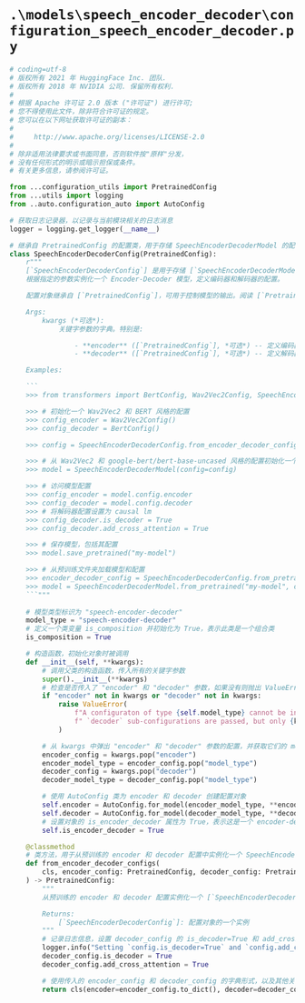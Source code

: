 # `.\models\speech_encoder_decoder\configuration_speech_encoder_decoder.py`

```py
# coding=utf-8
# 版权所有 2021 年 HuggingFace Inc. 团队.
# 版权所有 2018 年 NVIDIA 公司. 保留所有权利.
#
# 根据 Apache 许可证 2.0 版本 ("许可证") 进行许可;
# 您不得使用此文件，除非符合许可证的规定。
# 您可以在以下网址获取许可证的副本：
#
#     http://www.apache.org/licenses/LICENSE-2.0
#
# 除非适用法律要求或书面同意，否则软件按"原样"分发，
# 没有任何形式的明示或暗示担保或条件。
# 有关更多信息，请参阅许可证。

from ...configuration_utils import PretrainedConfig
from ...utils import logging
from ..auto.configuration_auto import AutoConfig

# 获取日志记录器，以记录与当前模块相关的日志消息
logger = logging.get_logger(__name__)

# 继承自 PretrainedConfig 的配置类，用于存储 SpeechEncoderDecoderModel 的配置信息
class SpeechEncoderDecoderConfig(PretrainedConfig):
    r"""
    [`SpeechEncoderDecoderConfig`] 是用于存储 [`SpeechEncoderDecoderModel`] 配置的类。
    根据指定的参数实例化一个 Encoder-Decoder 模型，定义编码器和解码器的配置。

    配置对象继承自 [`PretrainedConfig`]，可用于控制模型的输出。阅读 [`PretrainedConfig`] 的文档以获取更多信息。

    Args:
        kwargs (*可选*):
            关键字参数的字典。特别是:

                - **encoder** ([`PretrainedConfig`], *可选*) -- 定义编码器配置的配置对象实例。
                - **decoder** ([`PretrainedConfig`], *可选*) -- 定义解码器配置的配置对象实例。

    Examples:

    ```
    >>> from transformers import BertConfig, Wav2Vec2Config, SpeechEncoderDecoderConfig, SpeechEncoderDecoderModel

    >>> # 初始化一个 Wav2Vec2 和 BERT 风格的配置
    >>> config_encoder = Wav2Vec2Config()
    >>> config_decoder = BertConfig()

    >>> config = SpeechEncoderDecoderConfig.from_encoder_decoder_configs(config_encoder, config_decoder)

    >>> # 从 Wav2Vec2 和 google-bert/bert-base-uncased 风格的配置初始化一个 Wav2Vec2Bert 模型
    >>> model = SpeechEncoderDecoderModel(config=config)

    >>> # 访问模型配置
    >>> config_encoder = model.config.encoder
    >>> config_decoder = model.config.decoder
    >>> # 将解码器配置设置为 causal lm
    >>> config_decoder.is_decoder = True
    >>> config_decoder.add_cross_attention = True

    >>> # 保存模型，包括其配置
    >>> model.save_pretrained("my-model")

    >>> # 从预训练文件夹加载模型和配置
    >>> encoder_decoder_config = SpeechEncoderDecoderConfig.from_pretrained("my-model")
    >>> model = SpeechEncoderDecoderModel.from_pretrained("my-model", config=encoder_decoder_config)
    ```"""
    
    # 模型类型标识为 "speech-encoder-decoder"
    model_type = "speech-encoder-decoder"
    # 定义一个类变量 is_composition 并初始化为 True，表示此类是一个组合类
    is_composition = True

    # 构造函数，初始化对象时被调用
    def __init__(self, **kwargs):
        # 调用父类的构造函数，传入所有的关键字参数
        super().__init__(**kwargs)
        # 检查是否传入了 "encoder" 和 "decoder" 参数，如果没有则抛出 ValueError 异常
        if "encoder" not in kwargs or "decoder" not in kwargs:
            raise ValueError(
                f"A configuraton of type {self.model_type} cannot be instantiated because not both `encoder` and"
                f" `decoder` sub-configurations are passed, but only {kwargs}"
            )

        # 从 kwargs 中弹出 "encoder" 和 "decoder" 参数的配置，并获取它们的 model_type
        encoder_config = kwargs.pop("encoder")
        encoder_model_type = encoder_config.pop("model_type")
        decoder_config = kwargs.pop("decoder")
        decoder_model_type = decoder_config.pop("model_type")

        # 使用 AutoConfig 类为 encoder 和 decoder 创建配置对象
        self.encoder = AutoConfig.for_model(encoder_model_type, **encoder_config)
        self.decoder = AutoConfig.for_model(decoder_model_type, **decoder_config)
        # 设置对象的 is_encoder_decoder 属性为 True，表示这是一个 encoder-decoder 架构
        self.is_encoder_decoder = True

    @classmethod
    # 类方法，用于从预训练的 encoder 和 decoder 配置中实例化一个 SpeechEncoderDecoderConfig 对象
    def from_encoder_decoder_configs(
        cls, encoder_config: PretrainedConfig, decoder_config: PretrainedConfig, **kwargs
    ) -> PretrainedConfig:
        """
        从预训练的 encoder 和 decoder 配置实例化一个 [`SpeechEncoderDecoderConfig`] (或其派生类) 对象。

        Returns:
            [`SpeechEncoderDecoderConfig`]: 配置对象的一个实例
        """
        # 记录日志信息，设置 decoder_config 的 is_decoder=True 和 add_cross_attention=True
        logger.info("Setting `config.is_decoder=True` and `config.add_cross_attention=True` for decoder_config")
        decoder_config.is_decoder = True
        decoder_config.add_cross_attention = True

        # 使用传入的 encoder_config 和 decoder_config 的字典形式，以及其他关键字参数，实例化一个类对象
        return cls(encoder=encoder_config.to_dict(), decoder=decoder_config.to_dict(), **kwargs)
```